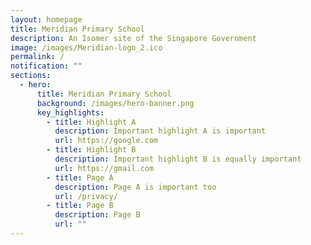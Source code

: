 ```yaml
---
layout: homepage
title: Meridian Primary School
description: An Isomer site of the Singapore Government
image: /images/Meridian-logo_2.ico
permalink: /
notification: ""
sections:
  - hero:
      title: Meridian Primary School
      background: /images/hero-banner.png
      key_highlights:
        - title: Highlight A
          description: Important highlight A is important
          url: https://google.com
        - title: Highlight B
          description: Important highlight B is equally important
          url: https://gmail.com
        - title: Page A
          description: Page A is important too
          url: /privacy/
        - title: Page B
          description: Page B
          url: ""
---
```




